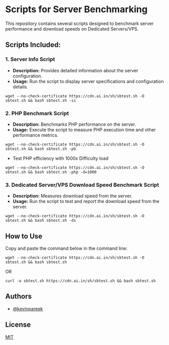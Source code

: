 # Scripts for Server Benchmarking

This repository contains several scripts designed to benchmark server performance and download speeds on Dedicated Servers/VPS.

## Scripts Included:

### 1. Server Info Script
- **Description:** Provides detailed information about the server configuration.
- **Usage:** Run the script to display server specifications and configuration details.
```
wget --no-check-certificate https://cdn.ai.in/sh/sbtest.sh -O sbtest.sh && bash sbtest.sh -si
```

### 2. PHP Benchmark Script
- **Description:** Benchmarks PHP performance on the server.
- **Usage:** Execute the script to measure PHP execution time and other performance metrics.
```
wget --no-check-certificate https://cdn.ai.in/sh/sbtest.sh -O sbtest.sh && bash sbtest.sh -pb
```

- Test PHP efficiency with 1000x Difficulty load

```
wget --no-check-certificate https://cdn.ai.in/sh/sbtest.sh -O sbtest.sh && bash sbtest.sh -php -d=1000
```

### 3. Dedicated Server/VPS Download Speed Benchmark Script
- **Description:** Measures download speed from the server.
- **Usage:** Run the script to test and report the download speed from the server.
```
wget --no-check-certificate https://cdn.ai.in/sh/sbtest.sh -O sbtest.sh && bash sbtest.sh -ds
```

## How to Use

Copy and paste the command below in the command line:

```
wget --no-check-certificate https://cdn.ai.in/sh/sbtest.sh -O sbtest.sh && bash sbtest.sh
```
OR
```
curl -o sbtest.sh https://cdn.ai.in/sh/sbtest.sh && bash sbtest.sh
```

## Authors

- [@kevinpareek](https://www.github.com/kevinpareek)

## License

[MIT](https://choosealicense.com/licenses/mit/)